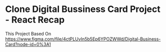 # Clone Digital Bussiness Card Project - React Recap

This Project Based On https://www.figma.com/file/4ctPLUvIn5b5Ep6YPOZWWd/Digital-Business-Card?node-id=0%3A1
